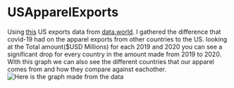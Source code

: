 # USApparelExports
Using [this](https://data.world/makeovermonday/2020w43-apparel-exports-to-us) US exports data from [data.world](https://data.world/). I gathered the difference that covid-19 had on the apparel exports from other countries to the US. looking at the Total amount($USD Millions) for each 2019 and 2020 you can see a significant drop for every country in the amount made from 2019 to 2020. With this graph we can also see the different countries that our apparel comes from and how they compare against eachother. 
![Here is the graph made from the data](https://user-images.githubusercontent.com/88803320/133933776-d996d5fc-5bdd-4a88-af08-71120f36f904.png)
